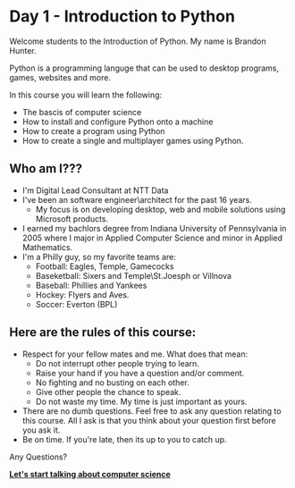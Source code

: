 # Day 1 - Introduction to Python

Welcome students to the Introduction of Python. My name is Brandon Hunter.

Python is a programming languge that can be used to desktop programs, games, websites and more. 

In this course you will learn the following:
- The bascis of computer science
- How to install and configure Python onto a machine
- How to create a program using Python
- How to create a single and multiplayer games using Python.

## Who am I???
- I'm Digital Lead Consultant at NTT Data
- I've been an software engineer\architect for the past 16 years. 
  - My focus is on developing desktop, web and mobile solutions using Microsoft products.
- I earned my bachlors degree from Indiana University of Pennsylvania in 2005 where I major in Applied Computer Science and minor in Applied Mathematics.
- I'm a Philly guy, so my favorite teams are:
  - Football: Eagles, Temple, Gamecocks
  - Baseketball: Sixers and Temple\St.Joesph or Villnova
  - Baseball: Phillies and Yankees
  - Hockey: Flyers and Aves.
  - Soccer: Everton (BPL)
 
## Here are the rules of this course:
- Respect for your fellow mates and me. What does that mean:
  - Do not interrupt other people trying to learn.
  - Raise your hand if you have a question and/or comment.
  - No fighting and no busting on each other.
  - Give other people the chance to speak.
  - Do not waste my time. My time is just important as yours.
- There are no dumb questions. Feel free to ask any question relating to this course. All I ask is that you think about your question first before you ask it.
- Be on time. If you're late, then its up to you to catch up.

Any Questions?

[**Let's start talking about computer science**](https://github.com/brandonmichaelhunter/UMASAV/blob/beetle/Day1/CompSci.md)
